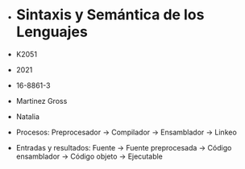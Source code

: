 - # Sintaxis y Semántica de los Lenguajes
- K2051
- 2021
- 16-8861-3
- Martinez Gross
- Natalia



- Procesos: Preprocesador -> Compilador -> Ensamblador -> Linkeo
- Entradas y resultados: Fuente -> Fuente preprocesada -> Código ensamblador -> Código objeto -> Ejecutable
